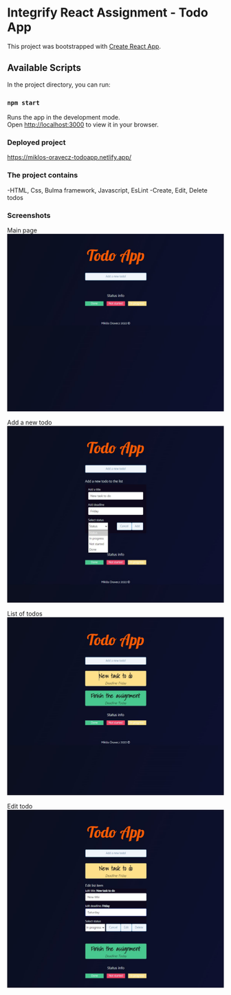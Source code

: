 # Integrify React Assignment - Todo App

This project was bootstrapped with [Create React App](https://github.com/facebook/create-react-app).

## Available Scripts

In the project directory, you can run:

### `npm start`

Runs the app in the development mode.\
Open [http://localhost:3000](http://localhost:3000) to view it in your browser.

### Deployed project

https://miklos-oravecz-todoapp.netlify.app/

### The project contains

-HTML, Css, Bulma framework, Javascript, EsLint
-Create, Edit, Delete todos

### Screenshots
Main page
![Alt text](https://github.com/miklosoravecz/todoApp/blob/main/src/screenshots/1.jpg "Main page")

Add a new todo
![Alt text](https://github.com/miklosoravecz/todoApp/blob/main/src/screenshots/2.jpg "Add todo")

List of todos
![Alt text](https://github.com/miklosoravecz/todoApp/blob/main/src/screenshots/3.jpg "List")

Edit todo
![Alt text](https://github.com/miklosoravecz/todoApp/blob/main/src/screenshots/4.jpg "Edit")
